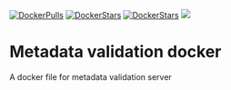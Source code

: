 [![DockerPulls](https://img.shields.io/docker/pulls/imperialgenomicsfacility/metadata_validation_docker.svg)](https://registry.hub.docker.com/u/imperialgenomicsfacility/metadata_validation_docker/)
[![DockerStars](https://img.shields.io/docker/stars/imperialgenomicsfacility/metadata_validation_docker.svg)](https://registry.hub.docker.com/u/imperialgenomicsfacility/metadata_validation_docker)
[![DockerStars](https://img.shields.io/docker/automated/imperialgenomicsfacility/metadata_validation_docker.svg)](https://registry.hub.docker.com/u/imperialgenomicsfacility/metadata_validation_docker)
[![](https://images.microbadger.com/badges/image/imperialgenomicsfacility/metadata_validation_docker.svg)](https://microbadger.com/images/imperialgenomicsfacility/metadata_validation_docker)

# Metadata validation docker
A docker file for metadata validation server

